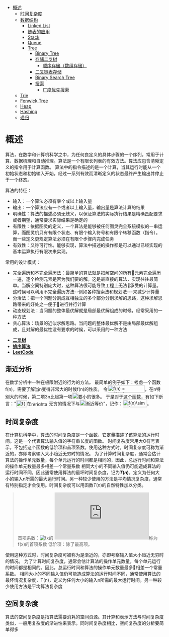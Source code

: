 
<!-- @import "[TOC]" {cmd="toc" depthFrom=1 depthTo=6 orderedList=false} -->

<!-- code_chunk_output -->

* [概述](#概述)
	* [时间复杂度](#时间复杂度)
	* [数据结构](#数据结构)
		* [Linked List](#linked-list)
		* [链表的应用](#链表的应用)
		* [Stack](#stack)
		* [Queue](#queue)
		* [Tree](#tree)
			* [Binary Tree](#binary-tree)
			* [存储二叉树](#存储二叉树)
				* [顺序存储（数组存储）](#顺序存储数组存储)
			* [二叉链表存储](#二叉链表存储)
			* [Binary Search Tree](#binary-search-tree)
			* [搜索](#搜索)
				* [广度优先搜索](#广度优先搜索)
	* [Trie](#trie)
	* [Fenwick Tree](#fenwick-tree)
	* [Heap](#heap)
	* [Hashing](#hashing)
	* [递归](#递归)

<!-- /code_chunk_output -->

# 概述

算法，在数学和计算机科学之中，为任何良定义的具体步骤的一个序列，常用于计算、数据梳理和自动推理。算法是一个有限长列表的有效方法。算法应包含清晰定义的指令用于计算函数。
算法中的指令描述的是一个计算，当其运行时能从一个初始状态和初始输入开始，经过一系列有效而清晰定义的状态最终产生输出并停止于一个终态。

算法的特征：

* 输入：一个算法必须有零个或以上输入量 
* 输出：一个算法应有一个或者以上输入量，输出量是算法计算的结果
* 明确性：算法的描述必须无歧义，以保证算法的实际执行结果是精确匹配要求或者期望，通常要求实际结果是确定的
* 有限性：依据图灵的定义，一个算法是能够被任何图灵完全系统模拟的一串运算，而图灵机只有有限个状态、有限个输入符号和有限个转移函数（指令）。而一些定义更规定算法必须在有限个步骤内完成任务
* 有效性：又称可行性。能够实现，算法中描述的操作都是可以通过已经实现的基本运算执行有限次来实现。

常用的设计模式：

* 完全遍历和不完全遍历法：最简单的算法就是把解空间的所有元素完全遍历一遍，逐个检测元素是否为我们要的解。这是最直接的算法，实现往往最简单。当解空间特别庞大时，这种算法很可能导致工程上无法承受的计算量。这时候可以利用不完全遍历方法--例如各种搜索法和规划法---来减少计算量
* 分治法：把一个问题分割成互相独立的多个部分分别求解的思路，这种求解思路带来的好处之一便于进行并行计算
* 动态规划法：当问题的整体最优解就是局部最优解组成的时候，经常采用的一种方法
* 贪心算法：场景的近似求解思路。当问题的整体最优解不是由局部最优解组成，且对解的最优性没有要求的时候，可以采用的一种方法


- **[二叉树](binarytree.md)**
- **[排序算法](sort.md)**
- **[LeetCode](leetcode.md)**

## 渐近分析

在数学分析中一种在极限附近的行为的方法。
最简单的例子如下：考虑一个函数f(n)，需要了解当n变得非常大的时候f(n)的性质。
令<img src="https://wikimedia.org/api/rest_v1/media/math/render/svg/5a01c613dc3f32ede732d43f7aa1f941efac127a" class="mwe-math-fallback-image-inline" aria-hidden="true" style="vertical-align: -0.838ex; width:15.428ex; height:3.176ex;" alt="f(n) = n^{2}+3n">，在n特别大的时候，第二项3n比起第一项<img src="https://wikimedia.org/api/rest_v1/media/math/render/svg/ac9810bbdafe4a6a8061338db0f74e25b7952620" class="mwe-math-fallback-image-inline" aria-hidden="true" style="vertical-align: -0.338ex; width:2.449ex; height:2.676ex;" alt="n^{2}">要小的很多。
于是对于这个函数，有如下断言："<img src="https://wikimedia.org/api/rest_v1/media/math/render/svg/c1c49fad1eccc4e9af1e4f23f32efdc3ac4da973" class="mwe-math-fallback-image-inline" aria-hidden="true" style="vertical-align: -0.838ex; width:4.483ex; height:2.843ex;" alt="f(n)">在<img src="https://wikimedia.org/api/rest_v1/media/math/render/svg/9702f04f2d0e5b887b99faeeffb0c4cfd8263eee" class="mwe-math-fallback-image-inline" aria-hidden="true" style="vertical-align: -0.338ex; width:7.333ex; height:1.843ex;" alt="n\rightarrow \infty">无穷的情况下与<img src="https://wikimedia.org/api/rest_v1/media/math/render/svg/ac9810bbdafe4a6a8061338db0f74e25b7952620" class="mwe-math-fallback-image-inline" aria-hidden="true" style="vertical-align: -0.338ex; width:2.449ex; height:2.676ex;" alt="n^{2}">渐近等价"，记作：<img src="https://wikimedia.org/api/rest_v1/media/math/render/svg/acf586a9dfd9d7f43343f3ca49b65a19707baeda" class="mwe-math-fallback-image-inline" aria-hidden="true" style="vertical-align: -0.838ex; width:10.03ex; height:3.176ex;" alt="f(n)\sim n^2">。

## 时间复杂度

在计算机科学中，算法的时间复杂度是一个函数，它定量描述了该算法的运行时间。这是一个代表算法输入值的字符串长度的函数。
时间复杂度常用大O符号表示，不包括这个函数的低阶项和首项系数。使用这种方式时，时间复杂度可称为渐近的，亦即考察输入大小趋近无穷时的情况。
为了计算时间复杂度，通常会估计算法的操作单元数量，每个单元运行的时间都是相同的，因此，总运行时间和算法的操作单元数量最多相差一个常量系数
相同大小的不同输入值仍可能造成算法的运行时间不同，因此通常使用算法的最坏时间复杂度，记为<b><i>T</i>(<i>n</i>)</b>，定义为任何大小的输入n所需的最大运行时间。另一种较少使用的方法是平均情况复杂度，通常有特别指定才会使用。时间复杂度可以用函数<i>T</i>(<i>n</i>)的自然特性加以分类。

> 首项系数：![fx](https://latex.codecogs.com/gif.latex?f(x)%20=%20a_nx^n%20+%20a_{n-1}x^{n-1}%20+...+a_1x%20+%20a_0)的 ![a_n](https://latex.codecogs.com/gif.latex?a_n)称为f(x)的首项系数
> 低阶项：除了最高项。

使用这种方式时，时间复杂度可被称为是渐近的，亦即考察输入值大小趋近无穷时的情况。
为了计算时间复杂度，通常会估计算法的操作单元数量，每个单元运行的时间都是相同的。因此，总运行时间和算法的操作单元数量最多相差一个常量系数。
相同大小的不同输入值仍可能造成算法的运行时间不同，通常使用算法的最坏情况复杂度，T(n)，定义为任何大小的输入n所需的最大运行时间。另一种较少使用方法是平均算法复杂度

## 空间复杂度

算法的空间复杂度是指算法需要消耗的空间资源。其计算和表示方法与时间复杂度类似，一般用复杂度的渐进性来表示。同时间复杂度相比，空间复杂度的分析要简单得多

